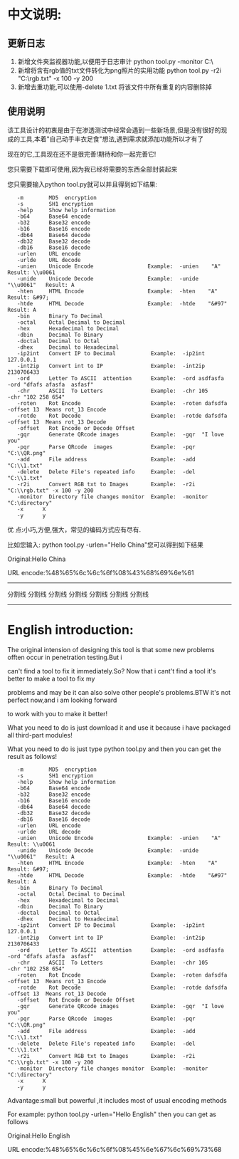 ﻿﻿中文说明:
========
## 更新日志
1. 新增文件夹监视器功能,以便用于日志审计 python tool.py -monitor C:\\
2. 新增将含有rgb值的txt文件转化为png照片的实用功能 python tool.py -r2i  "C:\rgb.txt" -x 100 -y 200
3. 新增去重功能,可以使用-delete 1.txt 将该文件中所有重复的内容删除掉

## 使用说明 
该工具设计的初衷是由于在渗透测试中经常会遇到一些新场景,但是没有很好的现成的工具,本着"自己动手丰衣足食"想法,遇到需求就添加功能所以才有了

现在的它,工具现在还不是很完善!期待和你一起完善它!

您只需要下载即可使用,因为我已经将需要的东西全部封装起来

您只需要输入python tool.py就可以并且得到如下结果:
	 	
       -m        MD5  encryption
       -s        SH1 encryption
       -help     Show help information
       -b64      Base64 encode
       -b32      Base32 encode
       -b16      Base16 encode
       -db64     Base64 decode
       -db32     Base32 decode
       -db16     Base16 decode
       -urlen    URL encode
       -urlde    URL decode
       -unien    Unicode Encode                 Example:  -unien    "A"        Result: \\u0061
       -unide    Unicode Decode                 Example:  -unide    "\\u0061"   Result: A
       -hten     HTML Encode                    Example:  -hten    "A"         Result: &#97;
       -htde     HTML Decode                    Example:  -htde    "&#97"      Result: A
       -bin      Binary To Decimal
       -octal    Octal Decimal to Decimal
       -hex      Hexadecimal to Decimal
       -dbin     Decimal To Binary 
       -doctal   Decimal to Octal 
       -dhex     Decimal to Hexadecimal
       -ip2int   Convert IP to Decimal           Example:  -ip2int  127.0.0.1
       -int2ip   Convert int to IP               Example:  -int2ip  2130706433
       -ord      Letter To ASCII  attention      Example:  -ord asdfasfa      -ord "dfafs afasfa  asfasf"
       -chr      ASCII  To Letters               Example:  -chr 105           -chr "102 258 654"
       -roten    Rot Encode                      Example:  -roten dafsdfa -offset 13  Means rot_13 Encode
       -rotde    Rot Decode                      Example:  -rotde dafsdfa -offset 13  Means rot_13 Decode
       -offset   Rot Encode or Decode Offset     
       -gqr      Generate QRcode images          Example:  -gqr  "I love you"
       -pqr      Parse QRcode  images            Example:  -pqr  "C:\\QR.png"  
       -add      File address                    Example:  -add  "C:\\1.txt"
       -delete   Delete File's repeated info     Example:  -del  "C:\\1.txt" 
       -r2i      Convert RGB txt to Images       Example:  -r2i  "C:\\rgb.txt" -x 100 -y 200   
       -monitor  Directory file changes monitor  Example:  -monitor  "C:\directory" 
       -x      X 
       -y      y   


优     点:小巧,方便,强大，常见的编码方式应有尽有.

比如您输入: python tool.py -urlen="Hello China"您可以得到如下结果

Original:Hello China

URL encode:%48%65%6c%6c%6f%08%43%68%69%6e%61

	
******************************************************************************
分割线 分割线	分割线	分割线	分割线	分割线	分割线
******************************************************************************
English introduction:
========
The original intension of designing this tool is that some new problems offten occur in penetration testing.But i 

can't find a tool to fix it immediately.So? Now that i cant't find a tool  it's better to make a tool to fix my 

problems and may be it can also solve other people's problems.BTW it's not perfect now,and i am looking forward 

to work with you to make it better!  

What you need to do is just download it and use it because i have packaged all third-part modules!

What you need to do is just type python tool.py and then you can get the result as follows!

       -m        MD5  encryption
       -s        SH1 encryption
       -help     Show help information
       -b64      Base64 encode
       -b32      Base32 encode
       -b16      Base16 encode
       -db64     Base64 decode
       -db32     Base32 decode
       -db16     Base16 decode
       -urlen    URL encode
       -urlde    URL decode
       -unien    Unicode Encode                 Example:  -unien    "A"        Result: \\u0061
       -unide    Unicode Decode                 Example:  -unide    "\\u0061"   Result: A
       -hten     HTML Encode                    Example:  -hten    "A"         Result: &#97;
       -htde     HTML Decode                    Example:  -htde    "&#97"      Result: A
       -bin      Binary To Decimal
       -octal    Octal Decimal to Decimal
       -hex      Hexadecimal to Decimal
       -dbin     Decimal To Binary 
       -doctal   Decimal to Octal 
       -dhex     Decimal to Hexadecimal
       -ip2int   Convert IP to Decimal           Example:  -ip2int  127.0.0.1
       -int2ip   Convert int to IP               Example:  -int2ip  2130706433
       -ord      Letter To ASCII  attention      Example:  -ord asdfasfa      -ord "dfafs afasfa  asfasf"
       -chr      ASCII  To Letters               Example:  -chr 105           -chr "102 258 654"
       -roten    Rot Encode                      Example:  -roten dafsdfa -offset 13  Means rot_13 Encode
       -rotde    Rot Decode                      Example:  -rotde dafsdfa -offset 13  Means rot_13 Decode
       -offset   Rot Encode or Decode Offset     
       -gqr      Generate QRcode images          Example:  -gqr  "I love you"
       -pqr      Parse QRcode  images            Example:  -pqr  "C:\\QR.png"  
       -add      File address                    Example:  -add  "C:\\1.txt"
       -delete   Delete File's repeated info     Example:  -del  "C:\\1.txt" 
       -r2i      Convert RGB txt to Images       Example:  -r2i  "C:\\rgb.txt" -x 100 -y 200   
       -monitor  Directory file changes monitor  Example:  -monitor  "C:\directory" 
       -x      X 
       -y      y   
Advantage:small but powerful ,it includes most of usual encoding methods

For example: python tool.py -urlen="Hello English" then you can get as follows

Original:Hello English

URL encode:%48%65%6c%6c%6f%08%45%6e%67%6c%69%73%68
				

